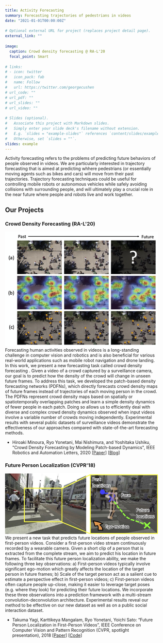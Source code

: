 ```yaml
---
title: Activity Forecasting
summary: Forecasting trajectories of pedestrians in videos
date: "2021-01-01T00:00:00Z"

# Optional external URL for project (replaces project detail page).
external_link: ""

image:
  caption: Crowd density forecasting @ RA-L'20
  focal_point: Smart

# links:
# - icon: twitter
#   icon_pack: fab
#   name: Follow
#   url: https://twitter.com/georgecushen
# url_code: ""
# url_pdf: ""
# url_slides: ""
# url_video: ""

# Slides (optional).
#   Associate this project with Markdown slides.
#   Simply enter your slide deck's filename without extension.
#   E.g. `slides = "example-slides"` references `content/slides/example-slides.md`.
#   Otherwise, set `slides = ""`.
slides: example
---
```


Activity forecasting refers to the problems of predicting future behaviors of people observed in videos. We are particularly interested in trajectory forecasting that is aimed at predicting whhere pedestrians (or essentially moving agents such as bikes and cars) will move from their past trajectories. Trajectory forecasting techniques could be useful for controlling mobile robots or autonomous vehicles while safely avoiding collisions with surrounding people, and will ultimately play a crucial role in the near future where people and robots live and work together.


## Our Projects
### Crowd Density Forecasting (RA-L'20)
![mynu_ral2020.png](mynu_ral2020.png)
Forecasting human activities observed in videos is a long-standing challenge in computer vision and robotics and is also beneficial for various real-world applications such as mobile robot navigation and drone landing. In this work, we present a new forecasting task called crowd density forecasting . Given a video of a crowd captured by a surveillance camera, our goal is to predict how the density of the crowd will change in unseen future frames. To address this task, we developed the patch-based density forecasting networks (PDFNs), which directly forecasts crowd density maps of future frames instead of trajectories of each moving person in the crowd. The PDFNs represent crowd density maps based on spatially or spatiotemporally overlapping patches and learn a simple density dynamics of fewer people in each patch. Doing so allows us to efficiently deal with diverse and complex crowd density dynamics observed when input videos involve a variable number of crowds moving independently. Experimental results with several public datasets of surveillance videos demonstrate the effectiveness of our approaches compared with state-of-the-art forecasting methods.

- Hiroaki Minoura, Ryo Yonetani, Mai Nishimura, and Yoshitaka Ushiku, "Crowd Density Forecasting by Modeling Patch-based Dynamics", IEEE Robotics and Automation Letters, 2020 [[Paper](https://ieeexplore.ieee.org/document/9286551)] [[Blog](https://medium.com/sinicx/crowd-density-forecasting-by-modeling-patch-based-dynamics-ieee-ra-l-4053a276c2f4)]

### Future Person Localization (CVPR'18)
![featured.jpg](featured.jpg)
We present a new task that predicts future locations of people observed in first-person videos. Consider a first-person video stream continuously recorded by a wearable camera. Given a short clip of a person that is extracted from the complete stream, we aim to predict his location in future frames. To facilitate this future person localization ability, we make the following three key observations: a) First-person videos typically involve significant ego-motion which greatly affects the location of the target person in future frames; b) Scale of the target person act as a salient cue to estimate a perspective effect in first-person videos; c) First-person videos often capture people up-close, making it easier to leverage target poses (e.g. where they look) for predicting their future locations. We incorporate these three observations into a prediction framework with a multi-stream convolution-deconvolution architecture. Experimental results reveal our method to be effective on our new dataset as well as on a public social interaction dataset.

- Takuma Yagi, Karttikeya Mangalam, Ryo Yonetani, Yoichi Sato: “Future Person Localization in First-Person Videos”, IEEE Conference on Computer Vision and Pattern Recognition (CVPR, spotlight presentation), 2018 [[Paper](https://openaccess.thecvf.com/content_cvpr_2018/html/Yagi_Future_Person_Localization_CVPR_2018_paper.html)] [[Code](https://github.com/takumayagi/fpl)]
